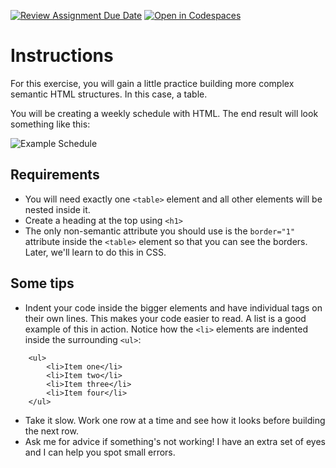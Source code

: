[![Review Assignment Due Date](https://classroom.github.com/assets/deadline-readme-button-24ddc0f5d75046c5622901739e7c5dd533143b0c8e959d652212380cedb1ea36.svg)](https://classroom.github.com/a/lFWO4Edo)
[![Open in Codespaces](https://classroom.github.com/assets/launch-codespace-7f7980b617ed060a017424585567c406b6ee15c891e84e1186181d67ecf80aa0.svg)](https://classroom.github.com/open-in-codespaces?assignment_repo_id=13623397)
# Instructions  

For this exercise, you will gain a little practice building more complex semantic HTML structures. In this case, a table.

You will be creating a weekly schedule with HTML. The end result will look something like this:

  ![Example Schedule](assets/schedule.png)

## Requirements

* You will need exactly one `<table>` element and all other elements will be nested inside it.
* Create a heading at the top using `<h1>`
* The only non-semantic attribute you should use is the `border="1"` attribute inside the `<table>` element so that you can see the borders. Later, we'll learn to do this in CSS.

## Some tips

* Indent your code inside the bigger elements and have individual tags on their own lines. This makes your code easier to read. A list is a good example of this in action. Notice how the `<li>` elements are indented inside the surrounding `<ul>`:

```
    <ul>
        <li>Item one</li>
        <li>Item two</li>
        <li>Item three</li>
        <li>Item four</li>
    </ul>
```

* Take it slow. Work one row at a time and see how it looks before building the next row.
* Ask me for advice if something's not working! I have an extra set of eyes and I can help you spot small errors.
